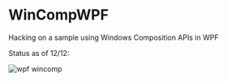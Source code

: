 # WinCompWPF
Hacking on a sample using Windows Composition APIs in WPF

Status as of 12/12:

![wpf wincomp](https://i.makeagif.com/media/12-12-2018/Bocms_.gif)
